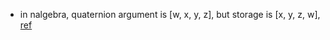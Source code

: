 - in nalgebra, quaternion argument is [w, x, y, z], but storage is [x, y, z, w], [ref](https://docs.rs/nalgebra/latest/nalgebra/geometry/struct.Quaternion.html#method.new)